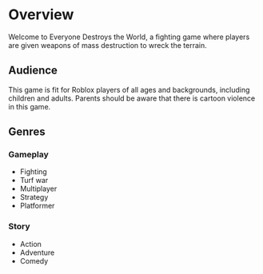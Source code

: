 # Overview
Welcome to Everyone Destroys the World, a fighting game where players are given weapons of mass destruction to wreck the terrain.

## Audience
This game is fit for Roblox players of all ages and backgrounds, including children and adults. Parents should be aware that there is cartoon violence in this game.

## Genres
### Gameplay
* Fighting
* Turf war
* Multiplayer
* Strategy
* Platformer

### Story
* Action
* Adventure
* Comedy